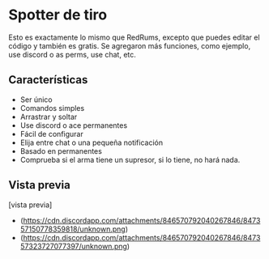 # Spotter de tiro
Esto es exactamente lo mismo que RedRums, excepto que puedes editar el código y también es gratis. Se agregaron más funciones, como ejemplo, use discord o as perms, use chat, etc. 

## Características
* Ser único
* Comandos simples
* Arrastrar y soltar
* Use discord o ace permanentes
* Fácil de configurar
* Elija entre chat o una pequeña notificación
* Basado en permanentes
* Comprueba si el arma tiene un supresor, si lo tiene, no hará nada.

## Vista previa
[vista previa]
* (https://cdn.discordapp.com/attachments/846570792040267846/847357150778359818/unknown.png)
* (https://cdn.discordapp.com/attachments/846570792040267846/847357323727077397/unknown.png)
